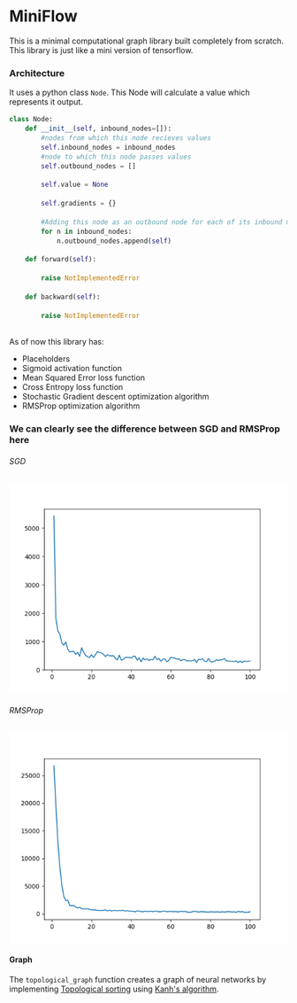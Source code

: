 # MiniFlow
This is a minimal computational graph library built completely from scratch. This library is just like a mini version of tensorflow.
### Architecture
It uses a python class `Node`. This Node will calculate a value which represents it output.
```python
class Node:
	def __init__(self, inbound_nodes=[]):
		#nodes from which this node recieves values
		self.inbound_nodes = inbound_nodes
		#node to which this node passes values
		self.outbound_nodes = []

		self.value = None

		self.gradients = {}

		#Adding this node as an outbound node for each of its inbound node
		for n in inbound_nodes:
			n.outbound_nodes.append(self)

	def forward(self):

		raise NotImplementedError

	def backward(self):

		raise NotImplementedError
    
```
As of now this library has:
* Placeholders
* Sigmoid activation function
* Mean Squared Error loss function
* Cross Entropy loss function
* Stochastic Gradient descent optimization algorithm
* RMSProp optimization algorithm



### We can clearly see the difference between SGD and RMSProp here
###### SGD
![SGD](https://raw.githubusercontent.com/AbdurNawaz/MiniFlow/master/SGD.png)
###### RMSProp
![RMSProp](https://raw.githubusercontent.com/AbdurNawaz/MiniFlow/master/RMSProp.png)

#### Graph
The `topological_graph` function creates a graph of neural networks by implementing [Topological sorting](https://en.wikipedia.org/wiki/Topological_sorting) using [Kanh's algorithm](https://en.wikipedia.org/wiki/Topological_sorting#Kahn.27s_algorithm).
